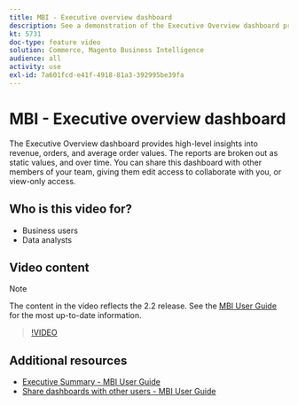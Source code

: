 ```yaml
---
title: MBI - Executive overview dashboard
description: See a demonstration of the Executive Overview dashboard provided by MBI.
kt: 5731
doc-type: feature video
solution: Commerce, Magento Business Intelligence
audience: all
activity: use
exl-id: 7a601fcd-e41f-4918-81a3-392995be39fa
---
```

# MBI - Executive overview dashboard

The Executive Overview dashboard provides high-level insights into revenue, orders, and average order values. The reports are broken out as static values, and over time. You can share this dashboard with other members of your team, giving them edit access to collaborate with you, or view-only access.

## Who is this video for?

- Business users
- Data analysts

## Video content

>[!NOTE]
>
>The content in the video reflects the 2.2 release. See the [MBI User Guide](https://experienceleague.adobe.com/docs/commerce-business-intelligence/mbi/guide-overview.html) for the most up-to-date information.

>[!VIDEO](https://video.tv.adobe.com/v/35986?quality=12&learn=on)

## Additional resources

- [Executive Summary - MBI User Guide](https://experienceleague.adobe.com/docs/commerce-business-intelligence/mbi/build/dashboards/dashboards-pro.html#executive-summary-(guest-checkout-allowed))
- [Share dashboards with other users - MBI User Guide](https://experienceleague.adobe.com/docs/commerce-business-intelligence/mbi/build/dashboards/share-dashboard-with-users.html)
